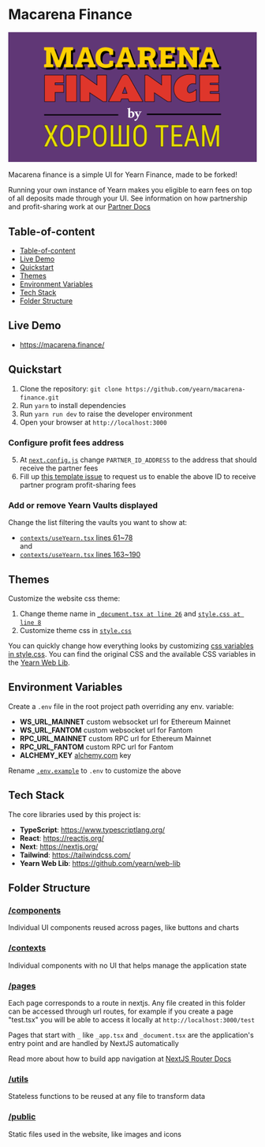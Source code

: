 # Macarena Finance
![](./public/og.png)

Macarena finance is a simple UI for Yearn Finance, made to be forked!

Running your own instance of Yearn makes you eligible to earn fees on top of all deposits made through your UI. See information on how partnership and profit-sharing work at our [Partner Docs](https://docs.yearn.finance/partners/introduction#profit-share-model)

## Table-of-content
- [Table-of-content](#table-of-content)
- [Live Demo](#live-demo)
- [Quickstart](#quickstart)
- [Themes](#themes)
- [Environment Variables](#environment-variables)
- [Tech Stack](#tech-stack)
- [Folder Structure](#folder-structure)

## Live Demo

- https://macarena.finance/

## Quickstart

1. Clone the repository: `git clone https://github.com/yearn/macarena-finance.git`
2. Run `yarn` to install dependencies
3. Run `yarn run dev` to raise the developer environment
4. Open your browser at `http://localhost:3000`  

###  Configure profit fees address

5. At [`next.config.js`](./next.config.js) change `PARTNER_ID_ADDRESS` to the address that should receive the partner fees
6. Fill up [this template issue](https://github.com/yearn/macarena-finance/issues/new?assignees=&labels=partnership+request&template=partnership-request.yml) to request us to enable the above ID to receive partner program profit-sharing fees

### Add or remove Yearn Vaults displayed

Change the list filtering the vaults you want to show at:
- [`contexts/useYearn.tsx` lines 61~78](https://github.com/yearn/macarena-finance/blob/main/contexts/useYearn.tsx#L61-L78)  
and  
- [`contexts/useYearn.tsx` lines 163~190](https://github.com/yearn/macarena-finance/blob/main/contexts/useYearn.tsx#L163-L190)

## Themes

Customize the website css theme:

1. Change theme name in [`_document.tsx at line 26`](https://github.com/yearn/macarena-finance/blob/main/pages/_document.tsx#L26) and [`style.css at line 8`](https://github.com/yearn/macarena-finance/blob/main/style.css#L8)
2. Customize theme css in [`style.css`](https://github.com/yearn/macarena-finance/blob/main/style.css)

You can quickly change how everything looks by customizing [css variables in style.css](https://github.com/yearn/macarena-finance/blob/main/style.css#L9-L24). You can find the original CSS and the available CSS variables in the [Yearn Web Lib](https://github.com/yearn/web-lib/blob/main/packages/web-lib/style.css).

## Environment Variables

Create a `.env` file in the root project path overriding any env. variable:

- **WS_URL_MAINNET** custom websocket url for Ethereum Mainnet
- **WS_URL_FANTOM** custom websocket url for Fantom
- **RPC_URL_MAINNET** custom RPC url for Ethereum Mainnet
- **RPC_URL_FANTOM** custom RPC url for Fantom
- **ALCHEMY_KEY** [alchemy.com](https://www.alchemy.com/) key

Rename [`.env.example`](./.env.example) to `.env` to customize the above

## Tech Stack

The core libraries used by this project is:

- **TypeScript**: https://www.typescriptlang.org/
- **React**: https://reactjs.org/
- **Next**: https://nextjs.org/
- **Tailwind**: https://tailwindcss.com/
- **Yearn Web Lib**: https://github.com/yearn/web-lib

## Folder Structure

### [/components](./components)

Individual UI components reused across pages, like buttons and charts

### [/contexts](./contexts)

Individual components with no UI that helps manage the application state

### [/pages](./pages)

Each page corresponds to a route in nextjs. Any file created in this folder can be accessed through url routes, for example if you create a page "test.tsx" you will be able to access it locally at `http://localhost:3000/test`

Pages that start with `_` like `_app.tsx` and `_document.tsx` are the application's entry point and are handled by NextJS automatically

Read more about how to build app navigation at [NextJS Router Docs](https://nextjs.org/docs/api-reference/next/router#usage)

### [/utils](./utils)

Stateless functions to be reused at any file to transform data

### [/public](./public)

Static files used in the website, like images and icons